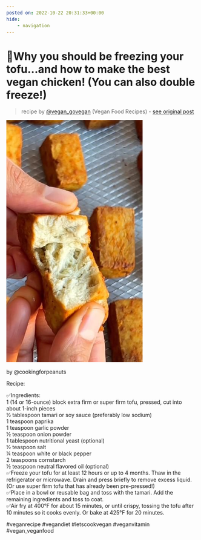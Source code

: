```yaml
---
posted on: 2022-10-22 20:31:33+00:00
hide:
    - navigation
---
```


# 🥶Why you should be freezing your tofu…and how to make the best vegan chicken! (You can also double freeze!)  

> recipe by [@vegan_govegan](https://www.instagram.com/vegan_govegan/) 
(Vegan Food Recipes) - [see original post](https://instagram.com/p/CkB4uNfKZoW)

![](../img/vegan_govegan_22-10-2022_2010.png)

  
by @cookingforpeanuts   
  
Recipe:  
  
✅Ingredients:  
1 (14 or 16-ounce) block extra firm or super firm tofu, pressed, cut into about 1-inch pieces   
½ tablespoon tamari or soy sauce (preferably low sodium)  
1 teaspoon paprika  
1 teaspoon garlic powder  
½ teaspoon onion powder  
1 tablespoon nutritional yeast (optional)  
½ teaspoon salt  
¼ teaspoon white or black pepper  
2 teaspoons cornstarch  
½ teaspoon neutral flavored oil (optional)  
✅Freeze your tofu for at least 12 hours or up to 4 months. Thaw in the refrigerator or microwave. Drain and press briefly to remove excess liquid. (Or use super firm tofu that has already been pre-pressed!)  
✅Place in a bowl or reusable bag and toss with the tamari. Add the remaining ingredients and toss to coat.   
✅Air fry at 400°F for about 15 minutes, or until crispy, tossing the tofu after 10 minutes so it cooks evenly. Or bake at 425°F for 20 minutes.  
  
\#veganrecipe \#vegandiet \#letscookvegan \#veganvitamin \#vegan_veganfood   